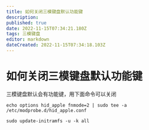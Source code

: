 ```yaml
---
title: 如何关闭三模键盘默认功能键
description: 
published: true
date: 2022-11-15T07:34:21.180Z
tags: 三模键盘
editor: markdown
dateCreated: 2022-11-15T07:34:18.103Z
---
```


# 如何关闭三模键盘默认功能键
三模键盘默认会有功能键，用下面命令可以关闭

```
echo options hid_apple fnmode=2 | sudo tee -a /etc/modprobe.d/hid_apple.conf

sudo update-initramfs -u -k all
```